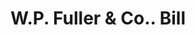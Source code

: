 ---
doi: 10.7916/D80303F4
date_other: '1908'
date_other_textual: '1908'
form: printed ephemera
genre:
- Invoices
name:
- W.P. Fuller & Co.
object_in_context_url: https://biggert.cul.columbia.edu/items/view/ave_biggert_00012
subject_hierarchical_geographic:
- Oakland, California, United States
subject_name:
- W.P. Fuller & Co.
title: W.P. Fuller & Co.. Bill
sort_title: W.P. Fuller & Co.. Bill
call_number: ave_biggert_00012
coordinates:
- 37.80444444444444,-122.27083333333333
pid: ave_biggert_00012
identifiers: ave_biggert_00012
canvas_id: ldpd:395287
permalink: "/items/ave_biggert_00012/"
layout: iiif-image-page
---